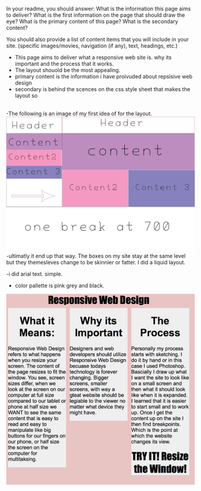 In your readme, you should answer:
What is the information this page aims to deliver?
What is the first information on the page that should draw the eye?
What is the primary content of this page?
What is the secondary content?



You should also provide a list of content items that you will include in your site. (specific images/movies, navigation (if any), text, headings, etc.)

<ul>
<li>This page aims to deliver what a responsive web site is. why its important and the process that it works.</li>

<li>The layout shouold be the most appealing.</li>

<li>primary content is the information i have proivuded about repsisive web design</li>

<li> secondary is behind the scences on the css style sheet that makes the layout so</li>
</ul>
</br>
-The following is an image of my first idea of for the layout.
<img src="./images/plan.jpg" alt="plan">
-ultimatly it end up that way. The boxes on my site stay at the same level but they themesleves change to be skinnier or fatter. I did a liquid layout.
</BR>

-i did arial text. simple.

- color pallette is pink grey and black.
<img src="./images/color.png" alt="color">
